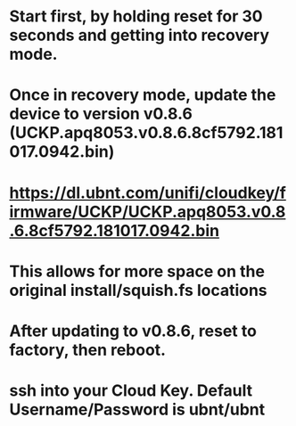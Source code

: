 # Start first, by holding reset for 30 seconds and getting into recovery mode.  
#
# Once in recovery mode, update the device to version v0.8.6 (UCKP.apq8053.v0.8.6.8cf5792.181017.0942.bin)
#
# https://dl.ubnt.com/unifi/cloudkey/firmware/UCKP/UCKP.apq8053.v0.8.6.8cf5792.181017.0942.bin
#
# This allows for more space on the original install/squish.fs locations
#
# After updating to v0.8.6, reset to factory, then reboot.
# 
# ssh into your Cloud Key.  Default Username/Password is ubnt/ubnt
